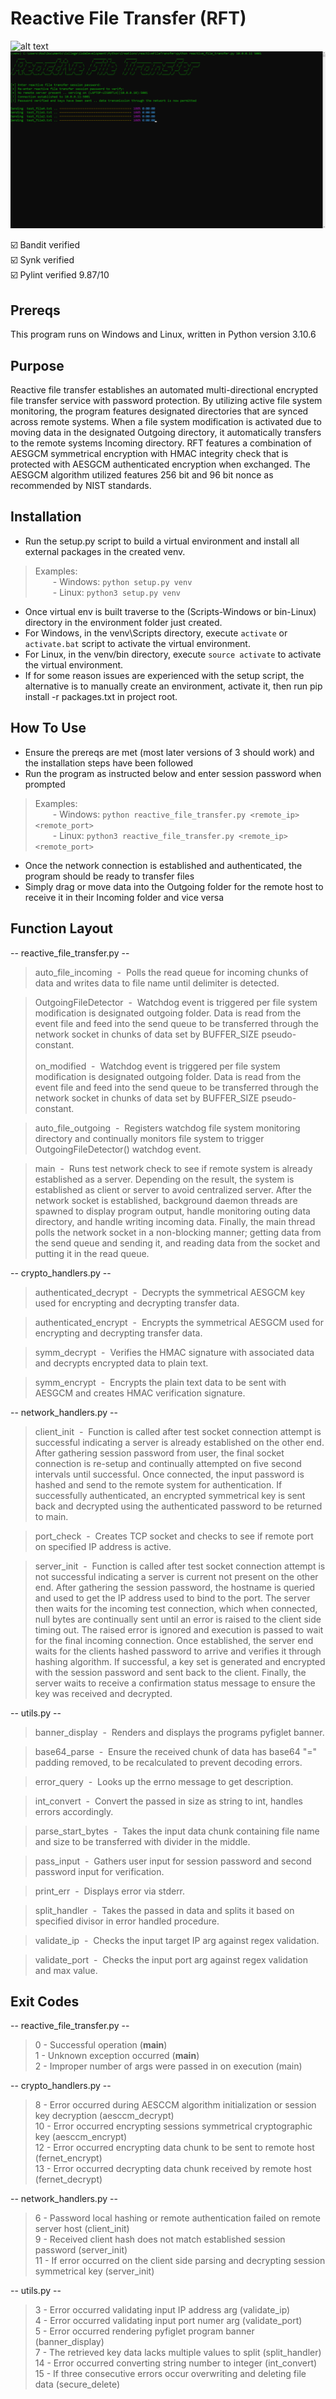 # Reactive File Transfer (RFT)
![alt text](https://github.com/ngimb64/Reactive-File-Transfer/blob/main/ReactiveFileTransfer.gif?raw=true)
![alt text](https://github.com/ngimb64/Reactive-File-Transfer/blob/main/ReactiveFileTransfer.png?raw=true)

&#9745;&#65039; Bandit verified<br>
&#9745;&#65039; Synk verified<br>
&#9745;&#65039; Pylint verified 9.87/10

## Prereqs 
This program runs on Windows and Linux, written in Python version 3.10.6

## Purpose
Reactive file transfer establishes an automated multi-directional encrypted file transfer service with password protection.
By utilizing active file system monitoring, the program features designated directories that are synced across remote systems.
When a file system modification is activated due to moving data in the designated Outgoing directory, it automatically transfers to the remote systems Incoming directory.
RFT features a combination of AESGCM symmetrical encryption with HMAC integrity check that is protected with AESGCM authenticated encryption when exchanged.
The AESGCM algorithm utilized features 256 bit and 96 bit nonce as recommended by NIST standards.

## Installation
- Run the setup.py script to build a virtual environment and install all external packages in the created venv.

> Examples:<br> 
>       &emsp;&emsp;- Windows:  `python setup.py venv`<br>
>       &emsp;&emsp;- Linux:  `python3 setup.py venv`

- Once virtual env is built traverse to the (Scripts-Windows or bin-Linux) directory in the environment folder just created.
- For Windows, in the venv\Scripts directory, execute `activate` or `activate.bat` script to activate the virtual environment.
- For Linux, in the venv/bin directory, execute `source activate` to activate the virtual environment.
- If for some reason issues are experienced with the setup script, the alternative is to manually create an environment, activate it, then run pip install -r packages.txt in project root.

## How To Use
- Ensure the prereqs are met (most later versions of 3 should work) and the installation steps have been followed
- Run the program as instructed below and enter session password when prompted

> Examples:<br>
>       &emsp;&emsp;- Windows: `python reactive_file_transfer.py <remote_ip> <remote_port>`<br>
>       &emsp;&emsp;- Linux: `python3 reactive_file_transfer.py <remote_ip> <remote_port>`

- Once the network connection is established and authenticated, the program should be ready to transfer files
- Simply drag or move data into the Outgoing folder for the remote host to receive it in their Incoming folder and vice versa

## Function Layout
-- reactive_file_transfer.py --
> auto_file_incoming &nbsp;-&nbsp; Polls the read queue for incoming chunks of data and writes data to file name until delimiter is detected.

> OutgoingFileDetector &nbsp;-&nbsp; Watchdog event is triggered per file system modification is designated outgoing folder.
>                                    Data is read from the event file and feed into the send queue to be transferred through the network socket in chunks of data set by BUFFER_SIZE pseudo-constant.<br><br>
> on_modified &nbsp;-&nbsp; Watchdog event is triggered per file system modification is designated outgoing folder.
>                           Data is read from the event file and feed into the send queue to be transferred through the network socket in chunks of data set by BUFFER_SIZE pseudo-constant.

> auto_file_outgoing &nbsp;-&nbsp; Registers watchdog file system monitoring directory and continually monitors file system to trigger OutgoingFileDetector() watchdog event.

> main &nbsp;-&nbsp; Runs test network check to see if remote system is already established as a server.
>                    Depending on the result, the system is established as client or server to avoid centralized server.
>                    After the network socket is established, background daemon threads are spawned to display program output, handle monitoring outing data directory, and handle writing incoming data. 
>                    Finally, the main thread polls the network socket in a non-blocking manner; getting data from the send queue and sending it, and reading data from the socket and putting it in the read queue.

-- crypto_handlers.py --
> authenticated_decrypt &nbsp;-&nbsp; Decrypts the symmetrical AESGCM key used for encrypting and decrypting transfer data.

> authenticated_encrypt &nbsp;-&nbsp; Encrypts the symmetrical AESGCM used for encrypting and decrypting transfer data.

> symm_decrypt &nbsp;-&nbsp; Verifies the HMAC signature with associated data and decrypts encrypted data to plain text.

> symm_encrypt &nbsp;-&nbsp; Encrypts the plain text data to be sent with AESGCM and creates HMAC verification signature.

-- network_handlers.py --
> client_init &nbsp;-&nbsp; Function is called after test socket connection attempt is successful indicating a server is already established on the other end.
>                           After gathering session password from user, the final socket connection is re-setup and continually attempted on five second intervals until successful. 
>                           Once connected, the input password is hashed and send to the remote system for authentication. 
>                           If successfully authenticated, an encrypted symmetrical key is sent back and decrypted using the authenticated password to be returned to main.

> port_check &nbsp;-&nbsp; Creates TCP socket and checks to see if remote port on specified IP address is active.

> server_init &nbsp;-&nbsp; Function is called after test socket connection attempt is not successful indicating a server is current not present on the other end. 
>                           After gathering the session password, the hostname is queried and used to get the IP address used to bind to the port. 
>                           The server then waits for the incoming test connection, which when connected, null bytes are continually sent until an error is raised to the client side timing out. 
>                           The raised error is ignored and execution is passed to wait for the final incoming connection. 
>                           Once established, the server end waits for the clients hashed password to arrive and verifies it through hashing algorithm. 
>                           If successful, a key set is generated and encrypted with the session password and sent back to the client. 
>                           Finally, the server waits to receive a confirmation status message to ensure the key was received and decrypted.

-- utils.py --
> banner_display &nbsp;-&nbsp; Renders and displays the programs pyfiglet banner.

> base64_parse &nbsp;-&nbsp; Ensure the received chunk of data has base64 "=" padding removed, to be recalculated to prevent decoding errors.

> error_query &nbsp;-&nbsp; Looks up the errno message to get description.

> int_convert &nbsp;-&nbsp; Convert the passed in size as string to int, handles errors accordingly.

> parse_start_bytes &nbsp;-&nbsp; Takes the input data chunk containing file name and size to be transferred with divider in the middle.

> pass_input &nbsp;-&nbsp; Gathers user input for session password and second password input for verification.

> print_err &nbsp;-&nbsp; Displays error via stderr.

> split_handler &nbsp;-&nbsp; Takes the passed in data and splits it based on specified divisor in error handled procedure.

> validate_ip &nbsp;-&nbsp; Checks the input target IP arg against regex validation.

> validate_port &nbsp;-&nbsp; Checks the input port arg against regex validation and max value.

## Exit Codes
-- reactive_file_transfer.py --
> 0 - Successful operation (__main__)<br>
> 1 - Unknown exception occurred (__main__)<br>
> 2 - Improper number of args were passed in on execution (main)<br> 

-- crypto_handlers.py --
> 8 - Error occurred during AESCCM algorithm initialization or session key decryption (aesccm_decrypt)<br>
> 10 - Error occurred encrypting sessions symmetrical cryptographic key (aesccm_encrypt)<br>
> 12 - Error occurred encrypting data chunk to be sent to remote host (fernet_encrypt)<br>
> 13 - Error occurred decrypting data chunk received by remote host (fernet_decrypt)<br>

-- network_handlers.py --
> 6 - Password local hashing or remote authentication failed on remote server host (client_init)<br>
> 9 - Received client hash does not match established session password (server_init)<br>
> 11 - If error occurred on the client side parsing and decrypting session symmetrical key (server_init)<br>

-- utils.py --
> 3 - Error occurred validating input IP address arg (validate_ip)<br>
> 4 - Error occurred validating input port numer arg (validate_port)<br>
> 5 - Error occurred rendering pyfiglet program banner (banner_display)<br>
> 7 - The retrieved key data lacks multiple values to split (split_handler)<br>
> 14 - Error occurred converting string number to integer (int_convert)<br>
> 15 - If three consecutive errors occur overwriting and deleting file data (secure_delete)<br>